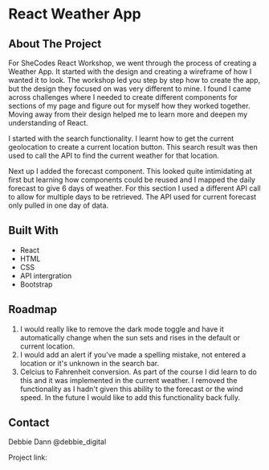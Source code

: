 # React Weather App

## About The Project

For SheCodes React Workshop, we went through the process of creating a Weather App. It started with the design and creating a wireframe of how I wanted it to look. The workshop led you step by step how to create the app, but the design they focused on was very different to mine. I found I came across challenges where I needed to create different components for sections of my page and figure out for myself how they worked together. Moving away from their design helped me to learn more and deepen my understanding of React.

I started with the search functionality. I learnt how to get the current geolocation to create a current location button. This search result was then used to call the API to find the current weather for that location.

Next up I added the forecast component. This looked quite intimidating at first but learning how components could be reused and I mapped the daily forecast to give 6 days of weather. For this section I used a different API call to allow for multiple days to be retrieved. The API used for current forecast only pulled in one day of data.

## Built With

* React
* HTML
* CSS
* API intergration
* Bootstrap

## Roadmap

1. I would really like to remove the dark mode toggle and have it automatically change when the sun sets and rises in the default or current location.
2. I would add an alert if you've made a spelling mistake, not entered a location or it's unknown in the search bar.
3. Celcius to Fahrenheit conversion. As part of the course I did learn to do this and it was implemented in the current weather. I removed the functionality as I hadn't given this ability to the forecast or the wind speed. In the future I would like to add this functionality back fully.

## Contact

Debbie Dann @debbie_digital

Project link: 

